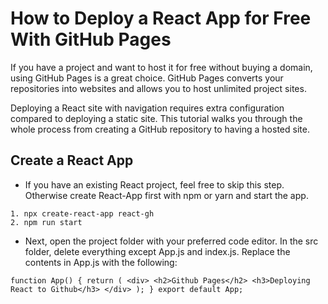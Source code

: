 # **How to Deploy a React App for Free With GitHub Pages**  
If you have a project and want to host it for free without buying a domain, using GitHub Pages is a great choice. GitHub Pages converts your repositories into websites and allows you to host unlimited project sites.  

Deploying a React site with navigation requires extra configuration compared to deploying a static site. This tutorial walks you through the whole process from creating a GitHub repository to having a hosted site.

## **Create a React App**  
 - If you have an existing React project, feel free to skip this step. Otherwise create React-App first with npm or yarn and start the app.  
 ```console
 1. npx create-react-app react-gh  
 2. npm run start  
 ```
- Next, open the project folder with your preferred code editor. In the src folder, delete everything except App.js and index.js. Replace the contents in App.js with the following:

`function App() {
  return (
    <div>
     <h2>Github Pages</h2>
     <h3>Deploying React to Github</h3>
    </div>
  );
}
export default App;
`


